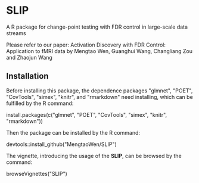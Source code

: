 # SLIP

A R package for change-point testing with FDR control in large-scale data streams

Please refer to our paper:
Activation Discovery with FDR Control: Application to fMRI data
by Mengtao Wen, Guanghui Wang, Changliang Zou and Zhaojun Wang

## Installation
Before installing this package, the dependence packages "glmnet", "POET", "CovTools", "simex", "knitr", and "rmarkdown" need installing, which can be fulfilled by the R command:
	
  install.packages(c("glmnet", "POET", "CovTools", "simex", "knitr", "rmarkdown"))

Then the package can be installed by the R command:
  
  devtools::install_github("MengtaoWen/SLIP")

The vignette, introducing the usage of the **SLIP**, can be browsed by the command:
	
  browseVignettes("SLIP")
